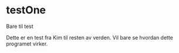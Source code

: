 # testOne
Bare til test

Dette er en test fra Kim til resten av verden. 
Vil bare se hvordan dette programet virker.
